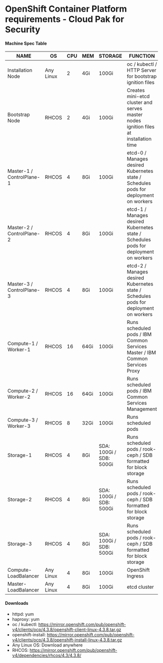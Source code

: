 # OpenShift Container Platform requirements - Cloud Pak for Security

#### Machine Spec Table

| NAME                      	| OS        	| CPU 	| MEM  	| STORAGE                 	| FUNCTION                                                                              	| SOFTWARE                              	|
|---------------------------	|-----------	|-----	|------	|-------------------------	|---------------------------------------------------------------------------------------	|---------------------------------------	|
| Installation Node         	| Any Linux 	| 2   	| 4Gi  	| 100Gi                   	| oc / kubectl / HTTP Server for bootstrap ignition files                               	| httpd, oc, kubectl, openshift-install 	|
| Bootstrap Node            	| RHCOS     	| 2   	| 4Gi  	| 100Gi                   	| Creates mini-etcd cluster and serves master nodes ignition files at installation time 	|                                       	|
| Master-1 / ControlPlane-1 	| RHCOS     	| 4   	| 8Gi  	| 100Gi                   	| etcd-0 / Manages desired Kubernetes state / Schedules pods for deployment on workers  	|                                       	|
| Master-2 / ControlPlane-2 	| RHCOS     	| 4   	| 8Gi  	| 100Gi                   	| etcd-1 / Manages desired Kubernetes state / Schedules pods for deployment on workers  	|                                       	|
| Master-3 / ControlPlane-3 	| RHCOS     	| 4   	| 8Gi  	| 100Gi                   	| etcd-2 / Manages desired Kubernetes state / Schedules pods for deployment on workers  	|                                       	|
| Compute-1 / Worker-1      	| RHCOS     	| 16  	| 64Gi 	| 100Gi                   	| Runs scheduled pods / IBM Common Services Master / IBM Common Services Proxy          	|                                       	|
| Compute-2 / Worker-2      	| RHCOS     	| 16  	| 64Gi 	| 100Gi                   	| Runs scheduled pods / IBM Common Services Management                                  	|                                       	|
| Compute-3 / Worker-3      	| RHCOS     	| 8   	| 32Gi 	| 100Gi                   	| Runs scheduled pods                                                                   	|                                       	|
| Storage-1                 	| RHCOS     	| 4   	| 8Gi  	| SDA: 100Gi / SDB: 500Gi 	| Runs scheduled pods / rook-ceph / SDB formatted for block storage                     	|                                       	|
| Storage-2                 	| RHCOS     	| 4   	| 8Gi  	| SDA: 100Gi / SDB: 500Gi 	| Runs scheduled pods / rook-ceph / SDB formatted for block storage                     	|                                       	|
| Storage-3                 	| RHCOS     	| 4   	| 8Gi  	| SDA: 100Gi / SDB: 500Gi 	| Runs scheduled pods / rook-ceph / SDB formatted for block storage                     	|                                       	|
| Compute-LoadBalancer      	| Any Linux 	| 4   	| 8Gi  	| 100Gi                   	| OpenShift Ingress                                                                     	| haproxy                               	|
| Master-LoadBalancer       	| Any Linux 	| 4   	| 8Gi  	| 100Gi                   	| etcd cluster                                                                          	| haproxy                               	|

#### Downloads

- httpd: yum
- haproxy: yum
- oc / kubectl: https://mirror.openshift.com/pub/openshift-v4/clients/ocp/4.3.8/openshift-client-linux-4.3.8.tar.gz
- openshift-install: https://mirror.openshift.com/pub/openshift-v4/clients/ocp/4.3.8/openshift-install-linux-4.3.8.tar.gz
- Any Linux OS: Download anywhere
- RHCOS: https://mirror.openshift.com/pub/openshift-v4/dependencies/rhcos/4.3/4.3.8/
